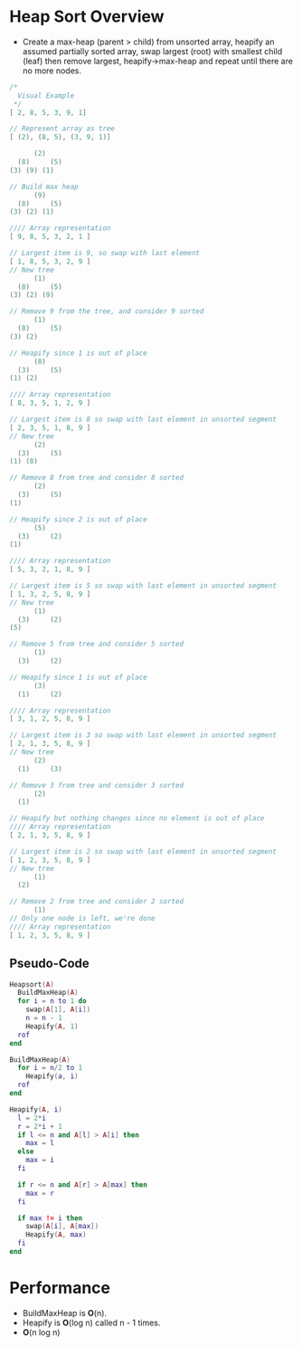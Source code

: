 <!--
  Author:  NE- https://github.com/NE-
  Date:    2022 October 26
  Purpose: Heap Sort Notes
-->

# Heap Sort Overview
- Create a max-heap (parent > child) from unsorted array, heapify an assumed partially sorted array, swap largest (root) with smallest child (leaf) then remove largest, heapify->max-heap and repeat until there are no more nodes.

```c
/*
  Visual Example
 */
[ 2, 8, 5, 3, 9, 1]

// Represent array as tree
[ (2), (8, 5), (3, 9, 1)]

      (2)
  (8)     (5)
(3) (9) (1)

// Build max heap
      (9)
  (8)     (5)
(3) (2) (1)

//// Array representation
[ 9, 8, 5, 3, 2, 1 ]

// Largest item is 9, so swap with last element
[ 1, 8, 5, 3, 2, 9 ]
// New tree
      (1)
  (8)     (5)
(3) (2) (9)

// Remove 9 from the tree, and consider 9 sorted
      (1)
  (8)     (5)
(3) (2)

// Heapify since 1 is out of place
      (8)
  (3)     (5)
(1) (2)

//// Array representation
[ 8, 3, 5, 1, 2, 9 ]

// Largest item is 8 so swap with last element in unsorted segment
[ 2, 3, 5, 1, 8, 9 ]
// New tree
      (2)
  (3)     (5)
(1) (8)

// Remove 8 from tree and consider 8 sorted
      (2)
  (3)     (5)
(1)

// Heapify since 2 is out of place
      (5)
  (3)     (2)
(1)

//// Array representation
[ 5, 3, 2, 1, 8, 9 ]

// Largest item is 5 so swap with last element in unsorted segment
[ 1, 3, 2, 5, 8, 9 ]
// New tree
      (1)
  (3)     (2)
(5)

// Remove 5 from tree and consider 5 sorted
      (1)
  (3)     (2)

// Heapify since 1 is out of place
      (3)
  (1)     (2)

//// Array representation
[ 3, 1, 2, 5, 8, 9 ]

// Largest item is 3 so swap with last element in unsorted segment
[ 2, 1, 3, 5, 8, 9 ]
// New tree
      (2)
  (1)     (3)

// Remove 3 from tree and consider 3 sorted
      (2)
  (1)

// Heapify but nothing changes since no element is out of place
//// Array representation
[ 2, 1, 3, 5, 8, 9 ]

// Largest item is 2 so swap with last element in unsorted segment
[ 1, 2, 3, 5, 8, 9 ]
// New tree
      (1)
  (2)

// Remove 2 from tree and consider 2 sorted
      (1)
// Only one node is left, we're done
//// Array representation
[ 1, 2, 3, 5, 8, 9 ]
```

## Pseudo-Code
```lua
Heapsort(A)
  BuildMaxHeap(A)
  for i = n to 1 do
    swap(A[1], A[i])
    n = n - 1
    Heapify(A, 1)
  rof
end

BuildMaxHeap(A)
  for i = n/2 to 1
    Heapify(a, i)
  rof
end

Heapify(A, i)
  l = 2*i
  r = 2*i + 1
  if l <= n and A[l] > A[i] then
    max = l
  else 
    max = i
  fi

  if r <= n and A[r] > A[max] then
    max = r
  fi

  if max != i then
    swap(A[i], A[max])
    Heapify(A, max)
  fi
end
```

# Performance
- BuildMaxHeap is **O**(n).
- Heapify is **O**(log n) called n - 1 times.
- **O**(n log n)